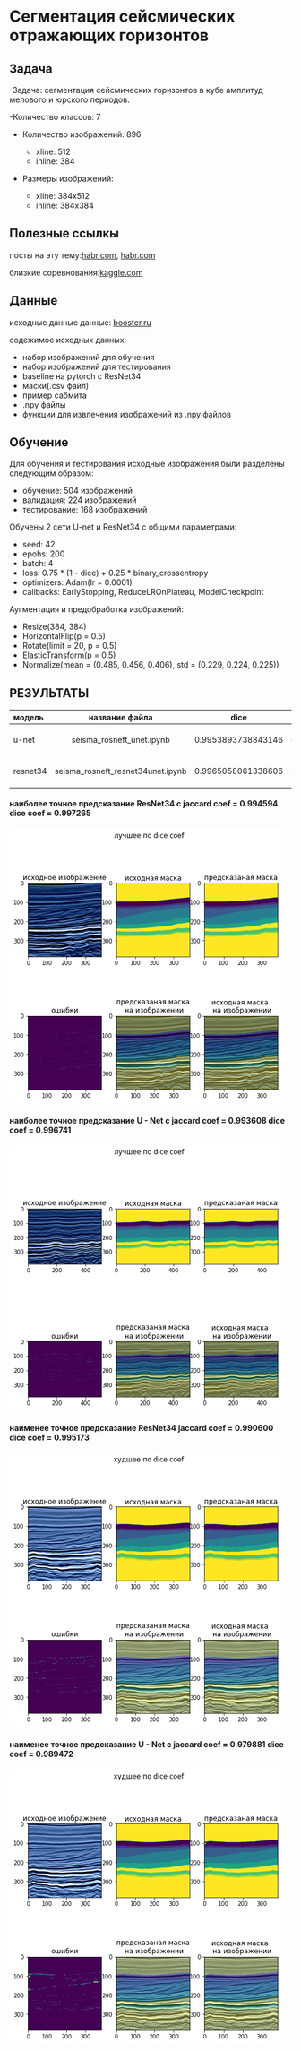 # Сегментация сейсмических отражающих горизонтов
## Задача
-Задача: сегментация сейсмических горизонтов в кубе амплитуд мелового и юрского периодов.


-Количество классов: 7

- Количество изображений: 896
  - xline:  512
  - inline:  384
  
- Размеры изображений:
  - xline: 384x512
  - inline:  384х384

## Полезные ссылкы
посты на эту тему:[habr.com](https://habr.com/ru/company/ods/blog/482780/),
[habr.com](https://habr.com/ru/company/ods/blog/488852/)


близкие соревнования:[kaggle.com](https://www.kaggle.com/c/tgs-salt-identification-challenge)


## Данные

исходные данные данные: [booster.ru](https://boosters.pro/championship/rsc_sandbox/overview)



содежимое исходных данных:
+ набор изображений для обучения
+ набор изображений для тестирования
+ baseline на pytorch с ResNet34
+ маски(.csv файл)
+ пример сабмита
+ .npy файлы
+ функции для извлечения изображений из .npy файлов


## Обучение

Для обучения и тестирования исходные изображения были разделены следующим образом: 
+ обучение: 504 изображений
+ валидация: 224 изображений
+ тестирование: 168 изображений

Обучены 2 сети U-net и ResNet34 c общими параметрами:
+ seed: 42
+ epohs: 200 
+ batch: 4
+ loss: 0.75 * (1 - dice) + 0.25 * binary_crossentropy
+ optimizers: Adam(lr = 0.0001)
+ callbacks: EarlyStopping, ReduceLROnPlateau, ModelCheckpoint

Аугментaция и предобработка изображений:
+ Resize(384, 384)
+ HorizontalFlip(p = 0.5)
+ Rotate(limit = 20, p = 0.5)
+ ElasticTransform(p = 0.5)
+ Normalize(mean = (0.485, 0.456, 0.406), std = (0.229, 0.224, 0.225))



## РЕЗУЛЬТАТЫ

|модель|название файла|dice|jaccard|эпох|время|
|:------|:--------:|:-----:|:--------:|:-------:|-------:|
|u-net|seisma_rosneft_unet.ipynb|0.9953893738843146|0.9910568839737347|107|3ч 45м 8с|
|resnet34|seisma_rosneft_resnet34unet.ipynb|0.9965058061338606|0.9931607264138403|183|6ч 38м 23с|




#### наиболее точное предсказание ResNet34 c jaccard coef = 0.994594 	  dice coef = 0.997265
![наиболее точное предсказание resnet34+unet](https://raw.githubusercontent.com/Sugakusha/seimic_challenge/master/pic/best_dice_resnet.png )
#### наиболее точное предсказание U - Net c jaccard coef = 0.993608 	  dice coef = 0.996741
![наиболее точное предсказание unet](https://raw.githubusercontent.com/Sugakusha/seimic_challenge/master/pic/best_dice_unet.png)
#### наименее точное предсказание ResNet34 jaccard coef = 0.990600 	  dice coef = 0.995173
![наименее точное предсказание resnet34+unet](https://raw.githubusercontent.com/Sugakusha/seimic_challenge/master/pic/worst_dice_resnet.png)
#### наименее точное предсказание U - Net c jaccard coef = 0.979881 	   dice coef = 0.989472
![наименее точное предсказание runet](https://raw.githubusercontent.com/Sugakusha/seimic_challenge/master/pic/worst_dice_unet.png)
